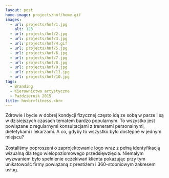 ```yaml
---
layout: post
home-image: projects/hnf/home.gif
images:
  - url: projects/hnf/1.jpg
    alt: 123
  - url: projects/hnf/2.jpg
  - url: projects/hnf/3.jpg
  - url: projects/hnf/4.gif
  - url: projects/hnf/5.jpg
  - url: projects/hnf/6.jpg
  - url: projects/hnf/7.jpg
  - url: projects/hnf/8.jpg
  - url: projects/hnf/9.jpg
  - url: projects/hnf/11.jpg
  - url: projects/hnf/10.jpg
tags:
  - Branding
  - Kierownictwo artystyczne
  - Październik 2015
title: hn<br>fitness.<br>
---
```

Zdrowie i bycie w dobrej kondycji fizycznej często idą ze sobą w parze i są w dzisiejszych czasach tematem bardzo popularnym. To wszystko jest powiązane z regularnymi konsultacjami z trenerami personalnymi, dietetykami i lekarzami. A co, gdyby to wszystko było dostępne w jednym miejscu?
<br><br>Zostaliśmy poproszeni o zaprojektowanie logo wraz z pełną identyfikacją wizualną dla tego wielopoziomowego przedsięwzięcia. Niemałym wyzwaniem było spełnienie oczekiwań klienta pokazując przy tym unikatowość firmy powiązaną z prestiżem i 360-stopniowym zakresem usług.
